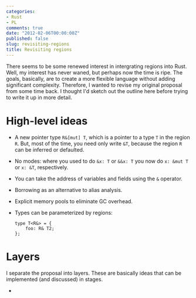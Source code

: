 ```yaml
---
categories:
- Rust
- PL
comments: true
date: "2012-02-06T00:00:00Z"
published: false
slug: revisiting-regions
title: Revisiting regions
---
```


There seems to be some renewed interest in intergrating regions into
Rust.  Well, my interest has never waned, but perhaps now the time is
ripe.  The goals, basically, are to create a more flexible language
without adding significant complexity.  Therefore, I wanted to revise
my original proposal from some time back.  I thought I'd sketch out
the outline here before trying to write it up in more detail.

# High-level ideas

- A new pointer type `R&[mut] T`, which is a pointer to a type `T` in the
  region `R`.  But, most of the time, you need only write `&T`,
  because the region `R` can be inferred or defaulted.
- No modes: where you used to do `&x: T` or `&&x: T` you now do `x:
  &mut T` or `x: &T`, respectively.
- You can take the address of variables and fields using the `&` operator.
- Borrowing as an alternative to alias analysis.
- Explicit memory pools to eliminate GC overhead.
- Types can be parameterized by regions: 

      type T<R&> = {
          foo: R& T2;
      };

# Layers

I separate the proposal into layers.  These are basically ideas that
can be implemented (and discussed) in stages.

- 

